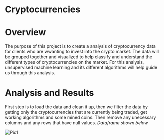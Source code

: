 # Cryptocurrencies

# Overview

The purpose of this project is to create a analysis of cryptocurrency data for clients who are wwanting to invest into the crypto market. The data will be grouped together and visualized to help classify and understand the different types of cryptocurrencies on the market. For this analysis, unsupervised machine learning and its different algorithms will help guide us through this analysis.

# Analysis and Results

First step is to load the data and clean it up, then we filter the data by getting only the cryptocurrencies that are currently being traded, get working algorithms and some mined coins. Then remove any unecessary columns and any rows that have null values.
*Dataframe shown below*

![Pic1](https://user-images.githubusercontent.com/82550431/136467788-cd9c2fbc-2843-483e-afe5-2b673f83974d.PNG)
